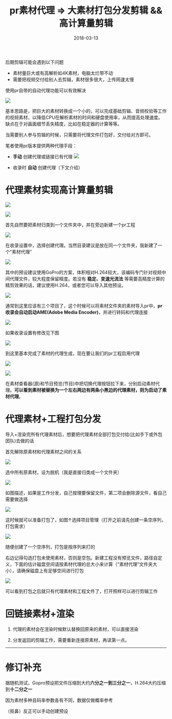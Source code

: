 ﻿---
title: "pr素材代理 => 大素材打包分发剪辑 && 高计算量剪辑"
date: 2018-03-13
type: ["影视"]
weight: 1
tags: ["影视后期","Adobe"]
thumbnail: "pics/pr.png"
---



后期剪辑可能会遇到以下问题

- 素材量巨大或有高解析如4K素材，电脑太烂带不动
- 需要把视频交付给别人去剪辑，素材很多很大，上传网速太慢

使用pr自带的自动代理功能可以有效解决

![](/pics/proxy/00.png)

基本思路是，把巨大的素材转换成一个小的，可以完成基础剪辑、音频校验等工作的视频素材，以降低CPU在解析素材的时间和硬盘使用率，从而提高处理速度。缺点在于对画面细节丢失精度，比如在稳定器的计算等等。

当需要别人参与剪辑的时候，只需要将代理文件打包好，交付给对方即可。

笔者使用pr版本提供两种代理手段：

- **手动** 创建代理或链接已有代理
  ![](/pics/proxy/01-1.png)

- 收录时 **自动** 创建代理（下文介绍）

# 代理素材实现高计算量剪辑

![](/pics/proxy/01.png)

![](/pics/proxy/02.png)

首先自然要把素材归类到一个文件夹中，并在旁边新建一个pr工程

![](/pics/proxy/03.png)

在收录设置中，选择创建代理。当然目录建议是放在同一个文件夹，我新建了一个“素材代理”

![](/pics/proxy/04.png)

其中的预设建议使用GoPro的方案，体积相对H.264较大，该编码专门针对视频中间代理文件，较大程度保留精度。若没有 **稳定、变速光流法** 等需要高精度计算的精剪效果的话，建议使用H.264，或者您可以导入其他预设。

![](/pics/proxy/05.png)

通常到这里应该有三个项目了，这个时候可以将素材文件夹的素材导入pr中，**pr收录会自动启动AME(Adobe Media Encoder)**，并进行转码和代理连接

![](/pics/proxy/06.png)

如果收录设置有修改见下图

![](/pics/proxy/07.png)

到这里基本完成了素材的代理生成，现在要让我们的pr工程启用代理

![](/pics/proxy/08.png)

![](/pics/proxy/09.png)

在素材查看器(源)和节目预览(节目)中把切换代理按钮拉下来，分别启动素材代理。**可以看到素材被替换为一个左右两边有两条小黑边的代理素材，则为启动了素材代理**。

# 代理素材+工程打包分发

导入+渲染完所有代理素材后，想要把代理素材全部打包交付给(比如手下或外包团队)去做的话

首先解除原素材和代理素材之间的关系

![](/pics/proxy/10.png)

选中所有原素材，设为脱机（我是直接归类成一个文件夹）

![](/pics/proxy/11.png)

如图描述，如果是工作分发，自己按理要保留文件，第二项会删除源文件，看自己需要做选择

![](/pics/proxy/12.png)

这时候就可以准备打包了，如图↑选择项目管理（打开之前请先创建一条空序列，打包需求）

![](/pics/proxy/13.png)

随便创建了一个空序列，打包是按序列来打的

右边记得勾选打包未使用素材，否则是空包。新建工程没有预览文件，路径自定义，下面的估计磁盘空间请按素材代理的总大小来计算（“素材代理”文件夹大小），请确保磁盘上有足够空间进行打包

![](/pics/proxy/14.png)

可以看到打包之后就只有代理素材和工程文件了，打开照样可以进行剪辑工作

# 回链接素材+渲染

1. 代理的素材会在渲染时候默认替换回原来的素材，可以直接渲染

2. 分发返回的剪辑工作，需要重新连接原素材，再读第一点。

---

# 修订补充

据随机测试，Gopro预设把文件压缩到大约**六分之一到三分之一**，H.264大约压缩到**十二分之一**

因为素材多种且码率参数各有不同，数据仅做概率参考

（抠鼻）反正可以手动创建预设
